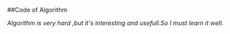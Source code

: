 ##Code of Algorithm

>
*Algorithm is very hard ,but it's interesting and usefull.So I must learn it well.*
